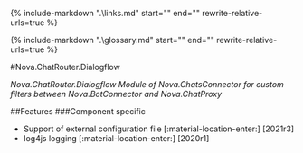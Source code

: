 {%
   include-markdown ".\links.md"
   start="<!--datelink-chatrouterdialogflow-start-->"
   end="<!--datelink-chatrouterdialogflow-end-->"
   rewrite-relative-urls=true
%}

{%
   include-markdown ".\glossary.md"
   start="<!--glossary-start-->"
   end="<!--glossary-end-->"
   rewrite-relative-urls=true
%}

#Nova.ChatRouter.Dialogflow

*Nova.ChatRouter.Dialogflow Module of Nova.ChatsConnector for custom filters between Nova.BotConnector and Nova.ChatProxy*

##Features
###Component specific

- Support of external configuration file [:material-location-enter:] [2021r3]
- log4js logging [:material-location-enter:] [2020r1]